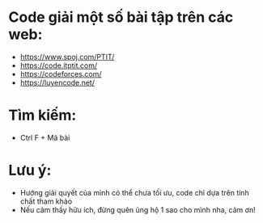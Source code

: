 # Code giải một số bài tập trên các web:
- https://www.spoj.com/PTIT/
- https://code.itptit.com/
- https://codeforces.com/
- https://luyencode.net/

# Tìm kiếm:
- Ctrl F + Mã bài

# Lưu ý:
- Hướng giải quyết của mình có thể chưa tối ưu, code chỉ dựa trên tính chất tham khảo
- Nếu cảm thấy hữu ích, đừng quên ủng hộ 1 sao cho mình nha, cảm ơn!
